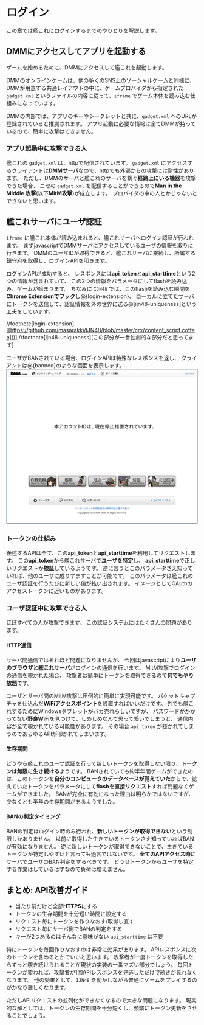 # ログイン

この章では艦これにログインするまでのやりとりを解説します。

## DMMにアクセスしてアプリを起動する

ゲームを始めるために、DMMにアクセスして艦これを起動します。

DMMのオンラインゲームは、他の多くのSNS上のソーシャルゲームと同様に、
DMMが用意する共通レイアウトの中に、ゲームプロバイダから指定された `gadget.xml` というファイルの内容に従って、`iframe` でゲーム本体を読み込む仕組みになっています。

DMMの内部では、アプリのキーやシークレットと共に、`gadget.xml` へのURLが登録されていると推測されます。
アプリ起動に必要な情報は全てDMMが持っているので、簡単に攻撃はできません。

### アプリ起動中に攻撃できる人

艦これの `gadget.xml` は、httpで配信されています。
`gadget.xml` にアクセスするクライアントは**DMMサーバ**なので、httpでも外部からの攻撃には耐性があります。
ただし、DMMのサーバと艦これのサーバを繋ぐ**経路上にいる機器**を攻撃できた場合、
ニセの `gadget.xml` を配信することができるので**Man in the Middle 攻撃**(以下**MitM攻撃**)が成立します。
プロバイダの中の人とかじゃないとできないと思います。

## 艦これサーバにユーザ認証

`iframe` に艦これ本体が読み込まれると、艦これサーバへログイン認証が行われます。
まずjavascriptでDMMサーバにアクセスしているユーザの情報を取りに行きます。
DMMのユーザIDが取得できると、艦これサーバに接続し、所属する鎮守府を取得し、ログインAPIを叩きます。

ログインAPIが成功すると、
レスポンスには**api_token**と**api_starttime**という2つの情報が含まれていて、
この2つの情報をパラメータにしてflashを読み込み、ゲームが始まります。
ちなみに `IJN48` では、このflashを読み込む瞬間を**Chrome Extensionでフック**し@<fn>{login-extension}、
ローカルに立てたサーバにトークンを送信して、認証情報を外の世界に送る@<fn>[ijn48-uniqueness]という工夫をしています。

//footnote[login-extension][[https://github.com/masarakki/IJN48/blob/master/crx/content_script.coffee]()]
//footnote[ijn48-uniqueness][この部分が一番独創的な部分だと思ってます]

ユーザがBANされている場合、ログインAPIは特殊なレスポンスを返し、
クライアントは@<img>{banned}のような画面を表示します。
![BAN画面](images/banned.png)

### トークンの仕組み

後述するAPIは全て、この**api_token**と**api_starttime**を利用してリクエストします。
この**api_token**から艦これサーバで**ユーザを特定**し、
**api_starttime**で正しいリクエストか**検証**しているようです。
逆に言うとこのパラメータさえ知っていれば、他のユーザに成りすますことが可能です。
このパラメータは艦これのユーザ認証を行うたびに新しい値が払い出されます。
イメージとしてOAuthのアクセストークンに近いものがあります。

### ユーザ認証中に攻撃できる人

ほぼすべての人が攻撃できます。
この認証システムにはたくさんの問題があります。

#### HTTP通信

サーバ間通信ではそれほど問題になりませんが、
今回はjavascriptにより**ユーザのブラウザと艦これサーバ**がログインの通信を行います。
MitM攻撃でログインの通信を覗かれた場合、
攻撃者は簡単にトークンを取得できるので**何でもやり放題**です。

ユーザとサーバ間のMitM攻撃は圧倒的に簡単に実現可能です。
パケットキャプチャを仕込んだ**WiFiアクセスポイント**を設置すればいいだけです。
外でも艦これするためにWindowsタブレットがバカ売れらしいですが、
パスワードがかかってない**野良WiFi**を見つけて、しめしめなんて思って繋いでしまうと、
通信内容が全て覗かれている可能性があります。
その場合 `api_token` が抜かれてしまうのであらゆるAPIが叩かれてしまいます。

#### 生存期間

どうやら艦これのユーザ認証を行って新しいトークンを取得しない限り、**トークンは無限に生き続ける**ようです。
BANされていても約半年間ゲームができたのは、このトークンを**自分のコンピュータのデータベースが覚えていた**からで、覚えていたトークンをパラメータにして**flashを直接リクエスト**すれば問題なくゲームができました。
BANが完全に有効になった理由は明らかではないですが、少なくとも半年の生存期間があるようでした。

#### BANの判定タイミング

BANの判定はログイン時のみ行われ、**新しいトークンが取得できない**という制限しかありません。
以前に取得した生きているトークンさえ知っていればBANが有効になりません。
逆に新しいトークンが取得できないことで、生きているトークンが特定しやすいと言っても過言ではないです。
**全てのAPIアクセス時**にサーバでユーザのBAN判定をするべきです。
どうせトークンからユーザを特定する作業はしているはずなので負荷は増えません。

## まとめ: API改善ガイド

- 当たり前だけど全部**HTTPS**にする
- トークンの生存期間を十分短い時間に設定する
- リクエスト毎にトークンを作りなおす/取得し直す
- リクエスト毎にサーバ側でBANの判定をする
- キーが2つあるのはそんなに意味がない `api_starttime` は不要

特にトークンを毎回作りなおすのは非常に効果があります。
APIレスポンスに次のトークンを含めるとかでいいと思います。
攻撃者が一度トークンを取得したらずっと覗き続けられることが現状の実装の一番マズい部分でしょう。
毎回トークンが変われば、攻撃者が1回APIレスポンスを見逃しただけで続きが見れなくなります。
他の効果として、`IJN48` を動かしながら普通にゲームをプレイするのがかなり難しくなります。

ただしAPIリクエストの並列化ができなくなるので大きな問題になります。
現実的な解としては、トークンの生存期間を十分短くし、頻繁にトークン更新をさせることでしょう。
